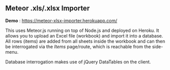 ## Meteor .xls/.xlsx Importer

**Demo** : https://meteor-xlsx-importer.herokuapp.com/

This uses Meteor.js running on top of Node.js and deployed on Heroku.
It allows you to upload an Excel file (workbook) and import it into a database. All rows (items) are added from all sheets
inside the workbook and can then be interrogated via the *Items* page/route, which is reachable from the side-menu.

Database interrogation makes use of jQuery DataTables on the client.
